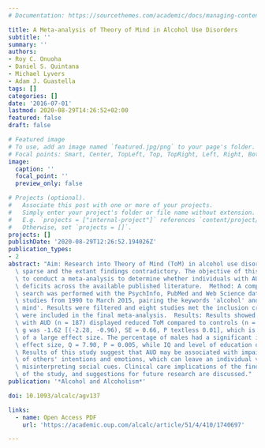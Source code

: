 ```yaml
---
# Documentation: https://sourcethemes.com/academic/docs/managing-content/

title: A Meta-analysis of Theory of Mind in Alcohol Use Disorders
subtitle: ''
summary: ''
authors:
- Roy C. Onuoha
- Daniel S. Quintana
- Michael Lyvers
- Adam J. Guastella
tags: []
categories: []
date: '2016-07-01'
lastmod: 2020-08-29T14:26:52+02:00
featured: false
draft: false

# Featured image
# To use, add an image named `featured.jpg/png` to your page's folder.
# Focal points: Smart, Center, TopLeft, Top, TopRight, Left, Right, BottomLeft, Bottom, BottomRight.
image:
  caption: ''
  focal_point: ''
  preview_only: false

# Projects (optional).
#   Associate this post with one or more of your projects.
#   Simply enter your project's folder or file name without extension.
#   E.g. `projects = ["internal-project"]` references `content/project/deep-learning/index.md`.
#   Otherwise, set `projects = []`.
projects: []
publishDate: '2020-08-29T12:26:52.194026Z'
publication_types:
- 2
abstract: "Aim: Research into Theory of Mind (ToM) in alcohol use disorder (AUD) is\
  \ sparse and the extant findings contradictory. The objective of this paper was\
  \ to conduct a meta-analysis to determine whether individuals with AUD show ToM\
  \ deficits across the available published literature.  Method: A comprehensive literature\
  \ search was performed with the PsychInfo, PubMed and Web Science databases for\
  \ studies from 1990 to March 2015, pairing the keywords 'alcohol' and 'theory of\
  \ mind'. Results were filtered and eight studies met the inclusion criteria and\
  \ were included in the final meta-analysis.  Results: Results showed that individuals\
  \ with AUD (n = 187) displayed reduced ToM compared to controls (n = 187). Hedges'\
  \ g was -1.62 [(-2.28, -0.96), SE = 0.66, P textless 0.01], which is indicative\
  \ of a large effect size. The percentage of males had a significant impact on the\
  \ effect size, Q = 7.90, P = 0.005, while IQ and level of education did not.  Conclusions:\
  \ Results of this study suggest that AUD may be associated with impaired understanding\
  \ of others' intentions and emotions, which can leave an individual vulnerable to\
  \ misinterpreting social cues. Clinical care implications of the findings, limitations\
  \ of the study, and suggestions for future research are discussed."
publication: '*Alcohol and Alcoholism*'

doi: 10.1093/alcalc/agv137

links:
  - name: Open Access PDF
    url: 'https://academic.oup.com/alcalc/article/51/4/410/1740697'

---
```


